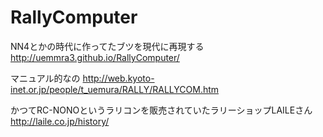 RallyComputer
=============

NN4とかの時代に作ってたブツを現代に再現する
http://uemmra3.github.io/RallyComputer/

マニュアル的なの
http://web.kyoto-inet.or.jp/people/t_uemura/RALLY/RALLYCOM.htm

かつてRC-NONOというラリコンを販売されていたラリーショップLAILEさん
http://laile.co.jp/history/
